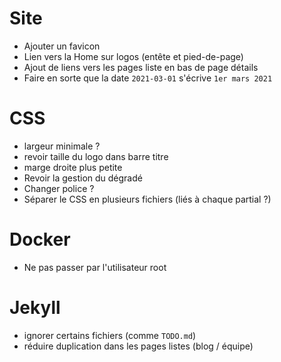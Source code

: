 # Site
- Ajouter un favicon
- Lien vers la Home sur logos (entête et pied-de-page)
- Ajout de liens vers les pages liste en bas de page détails
- Faire en sorte que la date `2021-03-01` s'écrive `1er mars 2021`

# CSS
- largeur minimale ?
- revoir taille du logo dans barre titre
- marge droite plus petite
- Revoir la gestion du dégradé
- Changer police ?
- Séparer le CSS en plusieurs fichiers (liés à chaque partial ?)

# Docker
- Ne pas passer par l'utilisateur root

# Jekyll
- ignorer certains fichiers (comme `TODO.md`)
- réduire duplication dans les pages listes (blog / équipe)

